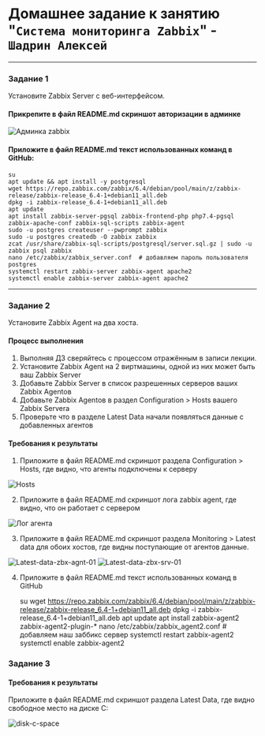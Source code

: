 # Домашнее задание к занятию "`Система мониторинга Zabbix`" - `Шадрин Алексей`

---

### Задание 1

Установите Zabbix Server с веб-интерфейсом.

#### Прикрепите в файл README.md скриншот авторизации в админке

![Админка zabbix](https://github.com/AleksShadrin/netology/blob/main/9-02-Zabbix/1.png)

#### Приложите в файл README.md текст использованных команд в GitHub:

    su
    apt update && apt install -y postgresql
    wget https://repo.zabbix.com/zabbix/6.4/debian/pool/main/z/zabbix-release/zabbix-release_6.4-1+debian11_all.deb
    dpkg -i zabbix-release_6.4-1+debian11_all.deb
    apt update
    apt install zabbix-server-pgsql zabbix-frontend-php php7.4-pgsql zabbix-apache-conf zabbix-sql-scripts zabbix-agent
    sudo -u postgres createuser --pwprompt zabbix
    sudo -u postgres createdb -O zabbix zabbix
    zcat /usr/share/zabbix-sql-scripts/postgresql/server.sql.gz | sudo -u zabbix psql zabbix
    nano /etc/zabbix/zabbix_server.conf  # добавляем пароль пользователя postgres
    systemctl restart zabbix-server zabbix-agent apache2
    systemctl enable zabbix-server zabbix-agent apache2

---

### Задание 2

Установите Zabbix Agent на два хоста.

#### Процесс выполнения

1. Выполняя ДЗ сверяйтесь с процессом отражённым в записи лекции.
2. Установите Zabbix Agent на 2 виртмашины, одной из них может быть ваш Zabbix Server
3. Добавьте Zabbix Server в список разрешенных серверов ваших Zabbix Agentов
4. Добавьте Zabbix Agentов в раздел Configuration > Hosts вашего Zabbix Servera
5. Проверьте что в разделе Latest Data начали появляться данные с добавленных агентов

#### Требования к результаты

1. Приложите в файл README.md скриншот раздела Configuration > Hosts, где видно, что агенты подключены к серверу

![Hosts](https://github.com/AleksShadrin/netology/blob/main/9-02-Zabbix/2.png)

2. Приложите в файл README.md скриншот лога zabbix agent, где видно, что он работает с сервером

![Лог агента](https://github.com/AleksShadrin/netology/blob/main/9-02-Zabbix/3.png)

3. Приложите в файл README.md скриншот раздела Monitoring > Latest data для обоих хостов, где видны поступающие от агентов данные.

![Latest-data-zbx-agnt-01](https://github.com/AleksShadrin/netology/blob/main/9-02-Zabbix/4.png)
![Latest-data-zbx-srv-01](https://github.com/AleksShadrin/netology/blob/main/9-02-Zabbix/5.png)

4. Приложите в файл README.md текст использованных команд в GitHub

    su
    wget https://repo.zabbix.com/zabbix/6.4/debian/pool/main/z/zabbix-release/zabbix-release_6.4-1+debian11_all.deb
    dpkg -i zabbix-release_6.4-1+debian11_all.deb
    apt update
    apt install zabbix-agent2 zabbix-agent2-plugin-\*
    nano /etc/zabbix/zabbix_agent2.conf # добавляем наш заббикс сервер
    systemctl restart zabbix-agent2
    systemctl enable zabbix-agent2

### Задание 3

#### Требования к результаты

Приложите в файл README.md скриншот раздела Latest Data, где видно свободное место на диске C:

![disk-c-space](https://github.com/AleksShadrin/netology/blob/main/9-02-Zabbix/6.png)
